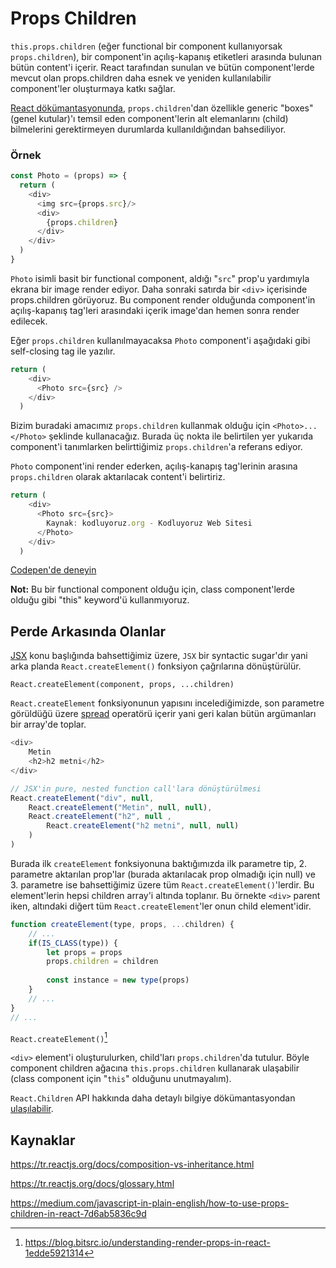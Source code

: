 # Props Children

`this.props.children` (eğer functional bir component kullanıyorsak `props.children`), bir component'in açılış-kapanış etiketleri arasında bulunan bütün content'i içerir. React tarafından sunulan ve bütün component'lerde mevcut olan props.children daha esnek ve yeniden kullanılabilir component'ler oluşturmaya katkı sağlar. 

[React dökümantasyonunda](https://tr.reactjs.org/docs/composition-vs-inheritance.html#containment), `props.children`'dan özellikle generic "boxes" (genel kutular)'ı temsil eden component'lerin alt elemanlarını (child) bilmelerini gerektirmeyen durumlarda kullanıldığından bahsediliyor. 

### Örnek

```javascript
const Photo = (props) => {
  return (
    <div>
      <img src={props.src}/>
      <div>
        {props.children}
      </div>
    </div>
  )
}
```

`Photo` isimli basit bir functional component, aldığı "`src`" prop'u yardımıyla ekrana bir image render ediyor. Daha sonraki satırda bir `<div>` içerisinde props.children görüyoruz. Bu component render olduğunda component'in açılış-kapanış tag'leri arasındaki içerik image'dan hemen sonra render edilecek.

Eğer `props.children` kullanılmayacaksa `Photo` component'i aşağıdaki gibi self-closing tag ile yazılır.

```javascript
return (
    <div>
      <Photo src={src} />
    </div>
  )
```

Bizim buradaki amacımız `props.children` kullanmak olduğu için `<Photo>...</Photo>` şeklinde kullanacağız. Burada üç nokta ile belirtilen yer yukarıda component'i tanımlarken belirttiğimiz `props.children`'a referans ediyor. 

`Photo` component'ini render ederken, açılış-kanapış tag'lerinin arasına `props.children` olarak aktarılacak content'i belirtiriz.

```javascript
return (
    <div>
      <Photo src={src}>
        Kaynak: kodluyoruz.org - Kodluyoruz Web Sitesi
      </Photo>
    </div>
  )

```

[Codepen'de deneyin](https://codepen.io/Kodluyoruz/pen/PoGWwwm)

**Not:** Bu bir functional component olduğu için, class component'lerde olduğu gibi "this" keyword'ü kullanmıyoruz.



## Perde Arkasında Olanlar

[JSX](../jsx) konu başlığında bahsettiğimiz üzere, `JSX` bir syntactic sugar'dır yani arka planda `React.createElement()` fonksiyon çağrılarına dönüştürülür. 

`React.createElement(component, props, ...children)` 

`React.createElement` fonksiyonunun yapısını incelediğimizde, son parametre görüldüğü üzere [spread](https://developer.mozilla.org/en-US/docs/Web/JavaScript/Reference/Operators/Spread_syntax) operatörü içerir yani geri kalan bütün argümanları bir array'de toplar. 

```javascript
<div>
    Metin
    <h2>h2 metni</h2>
</div>

// JSX'in pure, nested function call'lara dönüştürülmesi
React.createElement("div", null, 
    React.createElement("Metin", null, null),
    React.createElement("h2", null ,
        React.createElement("h2 metni", null, null)
    )
)
```

Burada ilk `createElement` fonksiyonuna baktığımızda ilk parametre tip, 2. parametre aktarılan prop'lar (burada aktarılacak prop olmadığı için null) ve 3. parametre ise bahsettiğimiz üzere tüm `React.createElement()`'lerdir. Bu element'lerin hepsi children array'i altında toplanır. Bu örnekte `<div>` parent iken, altındaki diğert tüm `React.createElement`'ler onun child element'idir. 

```javascript
function createElement(type, props, ...children) {
    // ...
    if(IS_CLASS(type)) {
        let props = props
        props.children = children
      
      	const instance = new type(props)
    }
    // ...
}
// ...
```

`React.createElement()`[^1]

`<div>` element'i oluşturulurken, child'ları `props.children`'da tutulur. Böyle component children ağacına `this.props.children` kullanarak ulaşabilir (class component için "`this`" olduğunu unutmayalım).

`React.Children` API hakkında daha detaylı bilgiye dökümantasyondan [ulaşılabilir](https://tr.reactjs.org/docs/react-api.html#react.children). 



## Kaynaklar

[^1]: https://blog.bitsrc.io/understanding-render-props-in-react-1edde5921314

https://tr.reactjs.org/docs/composition-vs-inheritance.html

https://tr.reactjs.org/docs/glossary.html

https://medium.com/javascript-in-plain-english/how-to-use-props-children-in-react-7d6ab5836c9d

